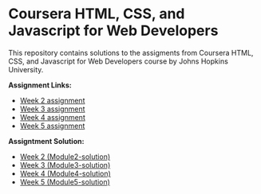 # Coursera HTML, CSS, and Javascript for Web Developers
This repository contains solutions to the assigments from Coursera HTML, CSS, and Javascript for Web Developers course by Johns Hopkins University.

**Assignment Links:**
- [Week 2 assignment](https://github.com/jhu-ep-coursera/fullstack-course4/blob/master/assignments/assignment2/Assignment-2.md) 
- [Week 3 assignment](https://github.com/jhu-ep-coursera/fullstack-course4/blob/master/assignments/assignment3/Assignment-3.md)
- [Week 4 assignment](https://github.com/jhu-ep-coursera/fullstack-course4/blob/master/assignments/assignment4/Assignment-4.md)
- [Week 5 assignment](https://github.com/jhu-ep-coursera/fullstack-course4/blob/master/assignments/assignment5/Assignment-5.md)

**Assigntment Solution:**
- [Week 2 (Module2-solution)](https://github.com/susanklm/HTML-CSS-and-Javascript-for-Web-Developers/tree/main/module2-solution)
- [Week 3 (Module3-solution)](https://github.com/susanklm/HTML-CSS-and-Javascript-for-Web-Developers/tree/main/module3-solution)
- [Week 4 (Module4-solution)](https://github.com/susanklm/HTML-CSS-and-Javascript-for-Web-Developers/tree/main/module4-solution)
- [Week 5 (Module5-solution)](https://github.com/susanklm/HTML-CSS-and-Javascript-for-Web-Developers/tree/main/module5-solution)
